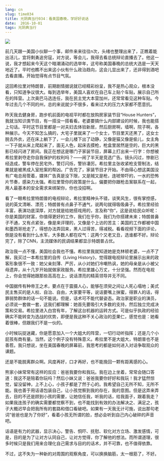 ```yaml
---
lang: cn
slug: time034
title: 光阴典当行034：看美国春晚，学好好说话
date:  2016-10-01
tags: 光阴典当行
---
```

<!-- more -->
![](/uploads/time034.jpg)

前几天跟一美国小伙聊一个事，邮件来来往往n次，头绪也整理出来了，正瞧着能出活儿，宜将剩勇追穷寇，对方说，等会儿，我得去看总统辩论直播去了。他这一说，我才想起来今天这个暗潮涌动的选举年，这号称美国春晚的总统大选是一天天地近了。平时也瞧不出来这小伙有什么政治趋向，这会儿显出来了，还非得到酒吧去看直播。开始觉得有点节目气氛。

这回希拉里对特朗普，前期剧情据说就已经精彩纷呈，我不是热心观众，根本没看，只知道争议很大。每到选举年，美国人喜欢在自己车上贴个车贴，展示自己所在的阵营。上次奥巴马选连任，我在民主党大本营加州，还常常看见这种车贴。今年过去几个不同的州，总的来说就少不很多，看来过大的压力大家都不愿意抗。

昨天我去健身房，跑步机前面的电视平时都在放购房家装节目“House Hunters”，我就当知识类节目，有一搭没一搭看看。老婆要搞什么内部建设的时候，我也能搭上句话。平时这节目里都是一对夫妇去体验新居，然后厨房啊，墙啊，院子啊，各种展示。今天不知怎么搞的，大宅子里就来了一个女士，节目里天还黑了，这女士脱去外衣，还在床上躺下了，一会儿楼下出了动静，又像是猫又像是偷儿，女主角一下子就从床上爬起来了，面无人色，起床去摸枪，枪盒里居然是空的，巨大的黑影已经闪进了房间。我正在想这是哪门子家装节目，屏幕上打出来一行字：你想被希拉里剥夺走你自我保护的权利吗？——闹了半天是竞选广告。镜头闪过，惨剧已经造成，警车停在民宅外，警灯闪烁，警铃凄厉。希拉里主张收紧枪支管制法，结果就是被黑成入室抢案的帮凶。广告完了，家装节目才开始。不由得心想这美国没有广电总局管着，媒体广告真是没下限，又是贼又是枪，连唬带吓的，一水的恐怖片节奏，感染力太强。希拉里管你的政策是什么，偏要把你跟枪击案联系在一起，用人最基本的安全需求来绑架你，你也没招啊。

看了一眼希拉里特朗普的电视辩论，希拉里精神头不错，谈笑风生，很有掌控感，说的英文清晰、漂亮；特朗普有点鼻子不通气，说两句就得吸吸鼻子。希拉里经验丰富，表演功底深厚，对方就是给她搭戏用的，言及称“你”，这是说给民众听呢：你是美国的财富，你值得更好的工作，我们在乎你，我们为你搭建未来；特朗普鼻子不通，又有点紧张，像是来评理的，又像是个上访的苦主：美国的工作都被中国和墨西哥抢走了，得想办法弄回来，黑人过得苦，得减税。看看视频下面的评论，倒是没有看到什么水军，大多数人都在叹气：这两个又老又丑，选谁都不好。辩论完了，除了CNN，主流媒体的民调结果都显示特朗普占优。

政治我一点不懂，美国社会我也不懂。希拉里我就知道她是克林顿老婆，一点不了解，我买过一本希拉里的自传《Living History》，觉得跟电视辩论里展示出来的政客形象很不一致：她父亲刻薄、严厉，从小对她们冷嘲热讽，她的母亲是从小被父母遗弃，从十几岁开始就做家政服务。希拉里雄心万丈，十分坚强。然而在电视上，你会觉得她跟那些高高在上，说话漂亮的精英领导并无不同。

中国据传有种帝王之术，要点在于震摄人心，能够在须臾之间让人死心塌地；美式民主售买的是人权、自治、自由，大家要平等，说话要嘴上抹蜜，得罪人的话，得罪弱势群体的话一句不能说。但是，话术可不能代替姿态。政治家是职业的演员，必须说一套做一套，这我们都理解：她首先要吸引大多数的支持，然后独立完成决策和交易。希拉里进入白宫有年，了解这台机器的运转方式。可是似乎执政的经验确实不能转变为选战的优势，即便是我这种不关心政治的歪果仁，感觉也是：她看着很棒，但跟我们不是一伙的。

小时候玩捉迷藏，你是愿意加入一个大姐大的阵营，一切行动听指挥；还是几个小屁孩有商有量。当然，这个例子没有特殊意义。希拉里不是大姐大，特朗普也不是善茬。我只想说，坐在美国春晚的屏幕前，我思考的都是如何进入对话争取观众的课题。

还是不能脱离群众啊。风度再好，口才再好，也不能挽回一颗有距离感的心。

熊家小妹常常有这样的反应：爸爸我要你和我玩。我在边上坐着，常常会随口答道：我这不是陪着你玩吗？然后小妹又说：爸爸我要你好好和我玩！我才猛然惊觉，留没留神，上不上心，小孩子都是了然于心的。我希望自己无所不知，无所不能。我也善于用话语包装自己，让小孩觉察到我的存在，我的意图。但是这弄来弄去，目的不还是顾到小孩的需要，让她信任我，听我的话，给我面子，跟着我走？如果我连孩子的确实需要都觉察不到，也不能找到有效的办法解决之、满足之，孩子大概迟早会把我所有的套路和借口看破吧。如果有一天我无计可施，说出那句老词“爸爸也是为了你好”，看着小孩无所谓的脸，想必会听到自己内心破碎的声音吧。

话语是有力的武器，显示决心，警告、恫吓、抚慰、软化对方立场、激发感情，可是，目的是为了让对方认同自己，让对方觉得，你了解他的想法。而所谓道理，很多时候只是我们用来合理化自己需求与目的的话术，并不可靠，也不值得依靠。

不过，这不失为一种新的对周围的观察角度，可以换换脑筋，太一根筋了，不好。